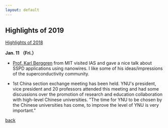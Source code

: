 ```yaml
---
layout: default
---
```


## Highlights of 2019
[Highlights of 2018](https://saiilc.github.io/homepage/blog_2018.html)

**Jan. 11 （Fri.）**
* [Prof. Karl Berggren](http://www.rle.mit.edu/people/directory/karl-berggren/) from MIT visited IAS and gave a nice talk about SSPD applications using nanowires. I like some of his ideas/impressions of the superconductivity community.

* 1st China section exchange meeting has been held. YNU's president, vice president and 20 professors attended this meeting and had some discussions over the promotion of research and education collaboration with high-level Chinese universities. "The time for YNU to be chosen by the Chinese universities has come, to improve the level of YNU is very important."

[back](./)
